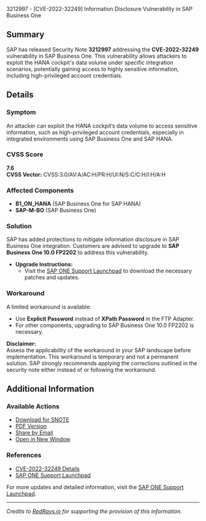 3212997 - [CVE-2022-32249] Information Disclosure Vulnerability in SAP Business One

## Summary
SAP has released Security Note **3212997** addressing the **CVE-2022-32249** vulnerability in SAP Business One. This vulnerability allows attackers to exploit the HANA cockpit's data volume under specific integration scenarios, potentially gaining access to highly sensitive information, including high-privileged account credentials.

## Details

### Symptom
An attacker can exploit the HANA cockpit’s data volume to access sensitive information, such as high-privileged account credentials, especially in integrated environments using SAP Business One and SAP HANA.

### CVSS Score
**7.6**  
**CVSS Vector:** CVSS:3.0/AV:A/AC:H/PR:H/UI:N/S:C/C:H/I:H/A:H

### Affected Components
- **B1_ON_HANA** (SAP Business One for SAP HANA)
- **SAP-M-BO** (SAP Business One)

### Solution
SAP has added protections to mitigate information disclosure in SAP Business One integration. Customers are advised to upgrade to **SAP Business One 10.0 FP2202** to address this vulnerability.

- **Upgrade Instructions:**
  - Visit the [SAP ONE Support Launchpad](https://me.sap.com/#/softwarecenter) to download the necessary patches and updates.

### Workaround
A limited workaround is available:
- Use **Explicit Password** instead of **XPath Password** in the FTP Adapter.
- For other components, upgrading to SAP Business One 10.0 FP2202 is necessary.

**Disclaimer:**  
Assess the applicability of the workaround in your SAP landscape before implementation. This workaround is temporary and not a permanent solution. SAP strongly recommends applying the corrections outlined in the security note either instead of or following the workaround.

## Additional Information

### Available Actions
- [Download for SNOTE](https://notesdownloads.sap.com/note/0040000000898322022)
- [PDF Version](https://userapps.support.sap.com/sap/support/sfm/notes/print/0003212997?language=en-US&token=4EB627AA8EAFF917E4C03C0287378DA6)
- [Share by Email](https://me.sap.com/)
- [Open in New Window](https://me.sap.com/)

### References
- [CVE-2022-32249 Details](https://cve.mitre.org/cgi-bin/cvename.cgi?name=CVE-2022-32249)
- [SAP ONE Support Launchpad](https://me.sap.com/#/softwarecenter)

For more updates and detailed information, visit the [SAP ONE Support Launchpad](https://me.sap.com/#/softwarecenter).

---

*Credits to [RedRays.io](https://redrays.io) for supporting the provision of this information.*